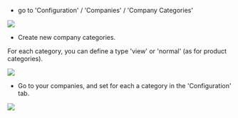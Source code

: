 - go to 'Configuration' / 'Companies' / 'Company Categories'

![](../static/description/res_company_category_tree.png)

- Create new company categories.

For each category, you can define a type 'view' or 'normal' (as for
product categories).

![](../static/description/res_company_category_form.png)

- Go to your companies, and set for each a category in the
  'Configuration' tab.

![](../static/description/res_company_form.png)
